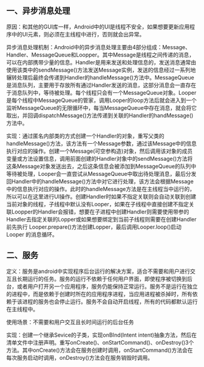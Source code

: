 ## 一、异步消息处理

原因：和其他的GUI库一样，Android中的UI是线程不安全，如果想要更新应用程序中的UI元素，则必须在主线程中进行，否则就会出异常。

异步消息处理机制：Android中的异步消息处理主要由4部分组成：Message、Handler、MessageQueue和Loopper。其中Message是线程之间传递的消息，可以在内部携带少量的信息。Handler是用来发送和处理信息的，发送消息通常由使用该类中的sendMessage()方法发送Message实例，发送的信息经过一系列地辗转处理后最终会传递到Handler的handleMessage()方法中。MessageQueue是消息队列，主要用于存放所有通过Handler发送的消息，这部分消息会一直存在于消息队列中，等待被处理。每个线程只会有一个MessageQueue对象。Looper是每个线程中MessageQueue的管家，调用Looper的loop方法后就会进入到一个监听MessageQueue的无限循环中，每当MessageQueue中存在消息，就会将它取出，并回调dispatchMessage()方法传递到关联的Handler的handMessage()方法中。

实现：通过匿名内部类的方式创建一个Handler的对象，重写父类的handleMessage()方法，该方法有一个Message参数，通过该Message中的信息执行对应的操作。创建一个Message(可空参构造)对象，然后调用该对象的成员变量或方法设置信息，调用前面创建的Handler对象中的sendMessage()方法将这条Message对象发送出去，之后这条信息会被添加到MessageQueue的队列中等待被处理，Looper会一直尝试从MessageQueue中取出待处理消息，最后分发回Handler中的handleMessage()方法中对它进行处理，该方法会根据Message中的信息执行对应的操作。此时的handleMessage方法是在主线程当中运行的，所以可以在这里进行UI操作。创建Handler时如果不指定关联则会自动关联到创建当前对象的线程，子线程中默认没有Looper，如果在子线程中直接创建不指定关联Loopper的Handler会报错，想要在子进程中创建Handler则需要使用带参的Handler去指定关联的Lopper或如果想要绑定到当前子线程则需要在创建Handler前先执行 Looper.prepare()方法创建Lopper，最后调用Looper.loop()启动Looper 的消息循环。

## 二、服务

定义：服务是android中实现程序后台运行的解决方案，适合不需要和用户进行交互且长期运行的任务。服务的运行不依赖于任何用户界面，即使程序被切换到后台，或者用户打开另一个应用程序，服务仍能保持正常运行。服务不是运行在独立的进程中，而是依赖于创建时所在的应用程序进程，当应用进程被杀掉时，所有依赖于该进程的服务也会停止运行。服务不会自动开启线程，所有的代码都默认运行在主线程中。

使用场景：不需要和用户交互且长时间运行的后台任务

实现：创建一个继承Sevice的子类，实现onBInd(Intent intent)抽象方法，然后在清单文件中注册声明。重写onCreate()、onStartCommand()、onDestroy()3个方法。其中onCreate()方法会在服务创建时调用，onStartCommand()方法会在每次服务启动时调用，onDestroy()方法会在服务销毁时调用。